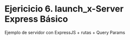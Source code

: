 # Ejericicio 6. launch_x-Server Express Básico
Ejemplo de servidor con ExpressJS + rutas + Query Params

